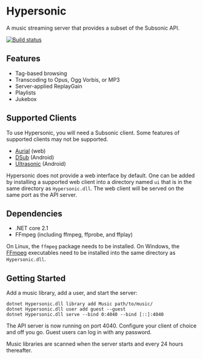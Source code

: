 # Hypersonic
A music streaming server that provides a subset of the Subsonic API.

[![Build status](https://ci.appveyor.com/api/projects/status/3ssoa3ryd0fbyae2/branch/master?svg=true)](https://ci.appveyor.com/project/carlreinke/hypersonic/branch/master)

## Features

* Tag-based browsing
* Transcoding to Opus, Ogg Vorbis, or MP3
* Server-applied ReplayGain
* Playlists
* Jukebox

## Supported Clients

To use Hypersonic, you will need a Subsonic client.  Some features of supported clients may not be supported.

* [Aurial] (web)
* [DSub] (Android)
* [Ultrasonic] (Android)

Hypersonic does not provide a web interface by default.  One can be added by installing a supported web client into a directory named `ui` that is in the same directory as `Hypersonic.dll`.  The web client will be served on the same port as the API server.

## Dependencies

* .NET core 2.1
* FFmpeg (including ffmpeg, ffprobe, and ffplay)

On Linux, the `ffmpeg` package needs to be installed.  On Windows, the [FFmpeg] executables need to be installed into the same directory as `Hypersonic.dll`.

## Getting Started

Add a music library, add a user, and start the server:

```
dotnet Hypersonic.dll library add Music path/to/music/
dotnet Hypersonic.dll user add guest --guest
dotnet Hypersonic.dll serve --bind 0:4040 --bind [::]:4040
```

The API server is now running on port 4040.  Configure your client of choice and off you go.  Guest users can log in with any password.

Music libraries are scanned when the server starts and every 24 hours thereafter.


[Aurial]: https://github.com/shrimpza/aurial
[DSub]: https://github.com/daneren2005/Subsonic
[Ultrasonic]: https://github.com/ultrasonic/ultrasonic
[FFmpeg]: https://ffmpeg.org/download.html
